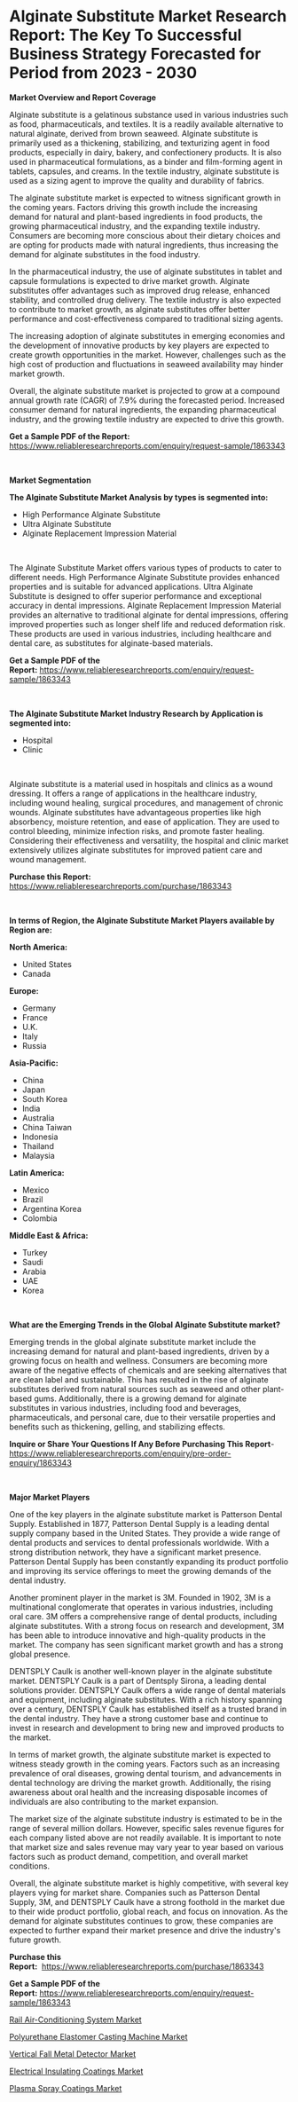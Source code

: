 <p><h1>Alginate Substitute Market Research Report: The Key To Successful Business Strategy Forecasted for Period from 2023 - 2030</h1></p><p><strong>Market Overview and Report Coverage</strong></p>
<p><p>Alginate substitute is a gelatinous substance used in various industries such as food, pharmaceuticals, and textiles. It is a readily available alternative to natural alginate, derived from brown seaweed. Alginate substitute is primarily used as a thickening, stabilizing, and texturizing agent in food products, especially in dairy, bakery, and confectionery products. It is also used in pharmaceutical formulations, as a binder and film-forming agent in tablets, capsules, and creams. In the textile industry, alginate substitute is used as a sizing agent to improve the quality and durability of fabrics.</p><p>The alginate substitute market is expected to witness significant growth in the coming years. Factors driving this growth include the increasing demand for natural and plant-based ingredients in food products, the growing pharmaceutical industry, and the expanding textile industry. Consumers are becoming more conscious about their dietary choices and are opting for products made with natural ingredients, thus increasing the demand for alginate substitutes in the food industry.</p><p>In the pharmaceutical industry, the use of alginate substitutes in tablet and capsule formulations is expected to drive market growth. Alginate substitutes offer advantages such as improved drug release, enhanced stability, and controlled drug delivery. The textile industry is also expected to contribute to market growth, as alginate substitutes offer better performance and cost-effectiveness compared to traditional sizing agents.</p><p>The increasing adoption of alginate substitutes in emerging economies and the development of innovative products by key players are expected to create growth opportunities in the market. However, challenges such as the high cost of production and fluctuations in seaweed availability may hinder market growth.</p><p>Overall, the alginate substitute market is projected to grow at a compound annual growth rate (CAGR) of 7.9% during the forecasted period. Increased consumer demand for natural ingredients, the expanding pharmaceutical industry, and the growing textile industry are expected to drive this growth.</p></p>
<p><strong>Get a Sample PDF of the Report:</strong> <a href="https://www.reliableresearchreports.com/enquiry/request-sample/1863343">https://www.reliableresearchreports.com/enquiry/request-sample/1863343</a></p>
<p>&nbsp;</p>
<p><strong>Market Segmentation</strong></p>
<p><strong>The Alginate Substitute Market Analysis by types is segmented into:</strong></p>
<p><ul><li>High Performance Alginate Substitute</li><li>Ultra Alginate Substitute</li><li>Alginate Replacement Impression Material</li></ul></p>
<p>&nbsp;</p>
<p><p>The Alginate Substitute Market offers various types of products to cater to different needs. High Performance Alginate Substitute provides enhanced properties and is suitable for advanced applications. Ultra Alginate Substitute is designed to offer superior performance and exceptional accuracy in dental impressions. Alginate Replacement Impression Material provides an alternative to traditional alginate for dental impressions, offering improved properties such as longer shelf life and reduced deformation risk. These products are used in various industries, including healthcare and dental care, as substitutes for alginate-based materials.</p></p>
<p><strong>Get a Sample PDF of the Report:</strong>&nbsp;<a href="https://www.reliableresearchreports.com/enquiry/request-sample/1863343">https://www.reliableresearchreports.com/enquiry/request-sample/1863343</a></p>
<p>&nbsp;</p>
<p><strong>The Alginate Substitute Market Industry Research by Application is segmented into:</strong></p>
<p><ul><li>Hospital</li><li>Clinic</li></ul></p>
<p>&nbsp;</p>
<p><p>Alginate substitute is a material used in hospitals and clinics as a wound dressing. It offers a range of applications in the healthcare industry, including wound healing, surgical procedures, and management of chronic wounds. Alginate substitutes have advantageous properties like high absorbency, moisture retention, and ease of application. They are used to control bleeding, minimize infection risks, and promote faster healing. Considering their effectiveness and versatility, the hospital and clinic market extensively utilizes alginate substitutes for improved patient care and wound management.</p></p>
<p><strong>Purchase this Report:</strong>&nbsp; <a href="https://www.reliableresearchreports.com/purchase/1863343">https://www.reliableresearchreports.com/purchase/1863343</a></p>
<p>&nbsp;</p>
<p><strong>In terms of Region, the Alginate Substitute Market Players available by Region are:</strong></p>
<p>
    <p> <strong> North America: </strong>
        <ul>
            <li>United States</li>
            <li>Canada</li>
        </ul>
        </p> 
    <p> <strong> Europe: </strong>
        <ul>
            <li>Germany</li>
            <li>France</li>
            <li>U.K.</li>
            <li>Italy</li>
            <li>Russia</li>
        </ul>
        </p> 
    <p> <strong> Asia-Pacific: </strong>
        <ul>
            <li>China</li>
            <li>Japan</li>
            <li>South Korea</li>
            <li>India</li>
            <li>Australia</li>
            <li>China Taiwan</li>
            <li>Indonesia</li>
            <li>Thailand</li>
            <li>Malaysia</li>
        </ul>
        </p> 
    <p> <strong> Latin America: </strong>
        <ul>
            <li>Mexico</li>
            <li>Brazil</li>
            <li>Argentina Korea</li>
            <li>Colombia</li>
        </ul>
        </p> 
    <p> <strong> Middle East & Africa: </strong>
        <ul>
            <li>Turkey</li>
            <li>Saudi</li>
            <li>Arabia</li>
            <li>UAE</li>
            <li>Korea</li>
        </ul>
    </p>
    </p>
<p>&nbsp;</p>
<p><strong>What are the Emerging Trends in the Global Alginate Substitute market?</strong></p>
<p><p>Emerging trends in the global alginate substitute market include the increasing demand for natural and plant-based ingredients, driven by a growing focus on health and wellness. Consumers are becoming more aware of the negative effects of chemicals and are seeking alternatives that are clean label and sustainable. This has resulted in the rise of alginate substitutes derived from natural sources such as seaweed and other plant-based gums. Additionally, there is a growing demand for alginate substitutes in various industries, including food and beverages, pharmaceuticals, and personal care, due to their versatile properties and benefits such as thickening, gelling, and stabilizing effects.</p></p>
<p><strong>Inquire or Share Your Questions If Any Before Purchasing This Report</strong>- <a href="https://www.reliableresearchreports.com/enquiry/pre-order-enquiry/1863343">https://www.reliableresearchreports.com/enquiry/pre-order-enquiry/1863343</a></p>
<p>&nbsp;</p>
<p><strong>Major Market Players</strong></p>
<p><p>One of the key players in the alginate substitute market is Patterson Dental Supply. Established in 1877, Patterson Dental Supply is a leading dental supply company based in the United States. They provide a wide range of dental products and services to dental professionals worldwide. With a strong distribution network, they have a significant market presence. Patterson Dental Supply has been constantly expanding its product portfolio and improving its service offerings to meet the growing demands of the dental industry.</p><p>Another prominent player in the market is 3M. Founded in 1902, 3M is a multinational conglomerate that operates in various industries, including oral care. 3M offers a comprehensive range of dental products, including alginate substitutes. With a strong focus on research and development, 3M has been able to introduce innovative and high-quality products in the market. The company has seen significant market growth and has a strong global presence.</p><p>DENTSPLY Caulk is another well-known player in the alginate substitute market. DENTSPLY Caulk is a part of Dentsply Sirona, a leading dental solutions provider. DENTSPLY Caulk offers a wide range of dental materials and equipment, including alginate substitutes. With a rich history spanning over a century, DENTSPLY Caulk has established itself as a trusted brand in the dental industry. They have a strong customer base and continue to invest in research and development to bring new and improved products to the market.</p><p>In terms of market growth, the alginate substitute market is expected to witness steady growth in the coming years. Factors such as an increasing prevalence of oral diseases, growing dental tourism, and advancements in dental technology are driving the market growth. Additionally, the rising awareness about oral health and the increasing disposable incomes of individuals are also contributing to the market expansion.</p><p>The market size of the alginate substitute industry is estimated to be in the range of several million dollars. However, specific sales revenue figures for each company listed above are not readily available. It is important to note that market size and sales revenue may vary year to year based on various factors such as product demand, competition, and overall market conditions.</p><p>Overall, the alginate substitute market is highly competitive, with several key players vying for market share. Companies such as Patterson Dental Supply, 3M, and DENTSPLY Caulk have a strong foothold in the market due to their wide product portfolio, global reach, and focus on innovation. As the demand for alginate substitutes continues to grow, these companies are expected to further expand their market presence and drive the industry's future growth.</p></p>
<p><strong>Purchase this Report:</strong>&nbsp;&nbsp;<a href="https://www.reliableresearchreports.com/purchase/1863343">https://www.reliableresearchreports.com/purchase/1863343</a></p>
<p></p>
<p><strong>Get a Sample PDF of the Report:</strong>&nbsp;<a href="https://www.reliableresearchreports.com/enquiry/request-sample/1863343">https://www.reliableresearchreports.com/enquiry/request-sample/1863343</a></p>
<p><p><a href="https://medium.com/@reportprime03/rail-air-conditioning-system-market-trends-forecast-and-competitive-analysis-to-2030-156011f881f0">Rail Air-Conditioning System Market</a></p><p><a href="https://medium.com/@reportprime05/polyurethane-elastomer-casting-machine-market-exploring-market-share-market-trends-and-future-c66f9bc0d016">Polyurethane Elastomer Casting Machine Market</a></p><p><a href="https://medium.com/@reportprime04/vertical-fall-metal-detector-market-report-reveals-the-latest-trends-and-growth-opportunities-of-a3553f13c78e">Vertical Fall Metal Detector Market</a></p><p><a href="https://github.com/kholmovskayalyudmila/Market-Research-Report-List-1/blob/main/electrical-insulating-coatings-market.md">Electrical Insulating Coatings Market</a></p><p><a href="https://github.com/zebdakicsin/Market-Research-Report-List-1/blob/main/plasma-spray-coatings-market.md">Plasma Spray Coatings Market</a></p></p>